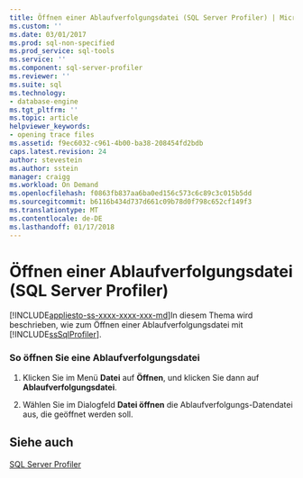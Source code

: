 ```yaml
---
title: Öffnen einer Ablaufverfolgungsdatei (SQL Server Profiler) | Microsoft Docs
ms.custom: ''
ms.date: 03/01/2017
ms.prod: sql-non-specified
ms.prod_service: sql-tools
ms.service: ''
ms.component: sql-server-profiler
ms.reviewer: ''
ms.suite: sql
ms.technology:
- database-engine
ms.tgt_pltfrm: ''
ms.topic: article
helpviewer_keywords:
- opening trace files
ms.assetid: f9ec6032-c961-4b00-ba38-208454fd2bdb
caps.latest.revision: 24
author: stevestein
ms.author: sstein
manager: craigg
ms.workload: On Demand
ms.openlocfilehash: f0863fb837aa6ba0ed156c573c6c89c3c015b5dd
ms.sourcegitcommit: b6116b434d737d661c09b78d0f798c652cf149f3
ms.translationtype: MT
ms.contentlocale: de-DE
ms.lasthandoff: 01/17/2018
---
```

# <a name="open-a-trace-file-sql-server-profiler"></a>Öffnen einer Ablaufverfolgungsdatei (SQL Server Profiler)
[!INCLUDE[appliesto-ss-xxxx-xxxx-xxx-md](../../includes/appliesto-ss-xxxx-xxxx-xxx-md.md)]In diesem Thema wird beschrieben, wie zum Öffnen einer Ablaufverfolgungsdatei mit [!INCLUDE[ssSqlProfiler](../../includes/sssqlprofiler-md.md)].  
  
### <a name="to-open-a-trace-file"></a>So öffnen Sie eine Ablaufverfolgungsdatei  
  
1.  Klicken Sie im Menü **Datei** auf **Öffnen**, und klicken Sie dann auf **Ablaufverfolgungsdatei**.  
  
2.  Wählen Sie im Dialogfeld **Datei öffnen** die Ablaufverfolgungs-Datendatei aus, die geöffnet werden soll.  
  
## <a name="see-also"></a>Siehe auch  
 [SQL Server Profiler](../../tools/sql-server-profiler/sql-server-profiler.md)  
  
  
